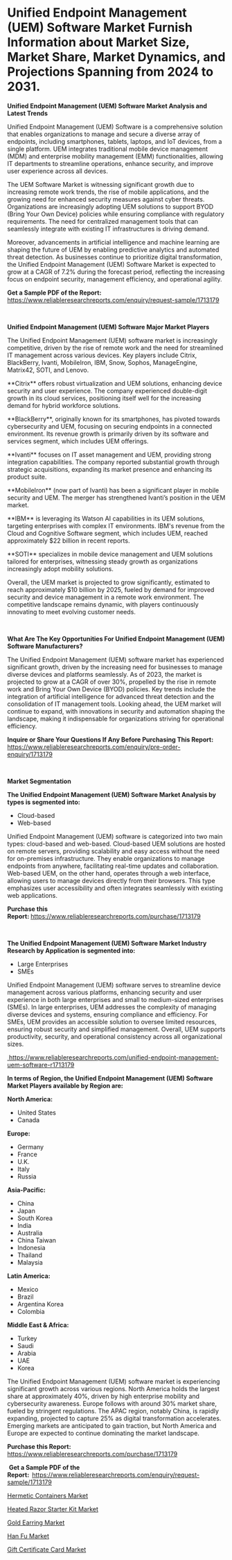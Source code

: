 <p><h1>Unified Endpoint Management (UEM) Software Market Furnish Information about Market Size, Market Share, Market Dynamics, and Projections Spanning from 2024 to 2031.</h1></p><p><strong>Unified Endpoint Management (UEM) Software Market Analysis and Latest Trends</strong></p>
<p><p>Unified Endpoint Management (UEM) Software is a comprehensive solution that enables organizations to manage and secure a diverse array of endpoints, including smartphones, tablets, laptops, and IoT devices, from a single platform. UEM integrates traditional mobile device management (MDM) and enterprise mobility management (EMM) functionalities, allowing IT departments to streamline operations, enhance security, and improve user experience across all devices.</p><p>The UEM Software Market is witnessing significant growth due to increasing remote work trends, the rise of mobile applications, and the growing need for enhanced security measures against cyber threats. Organizations are increasingly adopting UEM solutions to support BYOD (Bring Your Own Device) policies while ensuring compliance with regulatory requirements. The need for centralized management tools that can seamlessly integrate with existing IT infrastructures is driving demand.</p><p>Moreover, advancements in artificial intelligence and machine learning are shaping the future of UEM by enabling predictive analytics and automated threat detection. As businesses continue to prioritize digital transformation, the Unified Endpoint Management (UEM) Software Market is expected to grow at a CAGR of 7.2% during the forecast period, reflecting the increasing focus on endpoint security, management efficiency, and operational agility.</p></p>
<p><strong>Get a Sample PDF of the Report:&nbsp;</strong> <a href="https://www.reliableresearchreports.com/enquiry/request-sample/1713179?utm_campaign=1738&utm_medium=2&utm_source=Github&utm_content=ia&utm_term=22102024&utm_id=unified-endpoint-management-uem-software">https://www.reliableresearchreports.com/enquiry/request-sample/1713179</a></p>
<p>&nbsp;</p>
<p><strong>Unified Endpoint Management (UEM) Software Major Market Players</strong></p>
<p><p>The Unified Endpoint Management (UEM) software market is increasingly competitive, driven by the rise of remote work and the need for streamlined IT management across various devices. Key players include Citrix, BlackBerry, Ivanti, MobileIron, IBM, Snow, Sophos, ManageEngine, Matrix42, SOTI, and Lenovo.</p><p>**Citrix** offers robust virtualization and UEM solutions, enhancing device security and user experience. The company experienced double-digit growth in its cloud services, positioning itself well for the increasing demand for hybrid workforce solutions.</p><p>**BlackBerry**, originally known for its smartphones, has pivoted towards cybersecurity and UEM, focusing on securing endpoints in a connected environment. Its revenue growth is primarily driven by its software and services segment, which includes UEM offerings.</p><p>**Ivanti** focuses on IT asset management and UEM, providing strong integration capabilities. The company reported substantial growth through strategic acquisitions, expanding its market presence and enhancing its product suite.</p><p>**MobileIron** (now part of Ivanti) has been a significant player in mobile security and UEM. The merger has strengthened Ivanti’s position in the UEM market.</p><p>**IBM** is leveraging its Watson AI capabilities in its UEM solutions, targeting enterprises with complex IT environments. IBM's revenue from the Cloud and Cognitive Software segment, which includes UEM, reached approximately $22 billion in recent reports.</p><p>**SOTI** specializes in mobile device management and UEM solutions tailored for enterprises, witnessing steady growth as organizations increasingly adopt mobility solutions.</p><p>Overall, the UEM market is projected to grow significantly, estimated to reach approximately $10 billion by 2025, fueled by demand for improved security and device management in a remote work environment. The competitive landscape remains dynamic, with players continuously innovating to meet evolving customer needs.</p></p>
<p>&nbsp;</p>
<p><strong>What Are The Key Opportunities For Unified Endpoint Management (UEM) Software Manufacturers?</strong></p>
<p><p>The Unified Endpoint Management (UEM) software market has experienced significant growth, driven by the increasing need for businesses to manage diverse devices and platforms seamlessly. As of 2023, the market is projected to grow at a CAGR of over 30%, propelled by the rise in remote work and Bring Your Own Device (BYOD) policies. Key trends include the integration of artificial intelligence for advanced threat detection and the consolidation of IT management tools. Looking ahead, the UEM market will continue to expand, with innovations in security and automation shaping the landscape, making it indispensable for organizations striving for operational efficiency.</p></p>
<p><strong>Inquire or Share Your Questions If Any Before Purchasing This Report:</strong> <a href="https://www.reliableresearchreports.com/enquiry/pre-order-enquiry/1713179?utm_campaign=1738&utm_medium=2&utm_source=Github&utm_content=ia&utm_term=22102024&utm_id=unified-endpoint-management-uem-software">https://www.reliableresearchreports.com/enquiry/pre-order-enquiry/1713179</a></p>
<p>&nbsp;</p>
<p><strong>Market Segmentation</strong></p>
<p><strong>The Unified Endpoint Management (UEM) Software Market Analysis by types is segmented into:</strong></p>
<p><ul><li>Cloud-based</li><li>Web-based</li></ul></p>
<p><p>Unified Endpoint Management (UEM) software is categorized into two main types: cloud-based and web-based. Cloud-based UEM solutions are hosted on remote servers, providing scalability and easy access without the need for on-premises infrastructure. They enable organizations to manage endpoints from anywhere, facilitating real-time updates and collaboration. Web-based UEM, on the other hand, operates through a web interface, allowing users to manage devices directly from their browsers. This type emphasizes user accessibility and often integrates seamlessly with existing web applications.</p></p>
<p><strong>Purchase this Report:&nbsp;</strong><a href="https://www.reliableresearchreports.com/purchase/1713179?utm_campaign=1738&utm_medium=2&utm_source=Github&utm_content=ia&utm_term=22102024&utm_id=unified-endpoint-management-uem-software">https://www.reliableresearchreports.com/purchase/1713179</a></p>
<p>&nbsp;</p>
<p><strong>The Unified Endpoint Management (UEM) Software Market Industry Research by Application is segmented into:</strong></p>
<p><ul><li>Large Enterprises</li><li>SMEs</li></ul></p>
<p><p>Unified Endpoint Management (UEM) software serves to streamline device management across various platforms, enhancing security and user experience in both large enterprises and small to medium-sized enterprises (SMEs). In large enterprises, UEM addresses the complexity of managing diverse devices and systems, ensuring compliance and efficiency. For SMEs, UEM provides an accessible solution to oversee limited resources, ensuring robust security and simplified management. Overall, UEM supports productivity, security, and operational consistency across all organizational sizes.</p></p>
<p><a href="https://www.reliableresearchreports.com/unified-endpoint-management-uem-software-r1713179?utm_campaign=1738&utm_medium=2&utm_source=Github&utm_content=ia&utm_term=22102024&utm_id=unified-endpoint-management-uem-software">&nbsp;https://www.reliableresearchreports.com/unified-endpoint-management-uem-software-r1713179</a></p>
<p><strong>In terms of Region, the Unified Endpoint Management (UEM) Software Market Players available by Region are:</strong></p>
<p>
    <p> <strong> North America: </strong>
        <ul>
            <li>United States</li>
            <li>Canada</li>
        </ul>
        </p> 
    <p> <strong> Europe: </strong>
        <ul>
            <li>Germany</li>
            <li>France</li>
            <li>U.K.</li>
            <li>Italy</li>
            <li>Russia</li>
        </ul>
        </p> 
    <p> <strong> Asia-Pacific: </strong>
        <ul>
            <li>China</li>
            <li>Japan</li>
            <li>South Korea</li>
            <li>India</li>
            <li>Australia</li>
            <li>China Taiwan</li>
            <li>Indonesia</li>
            <li>Thailand</li>
            <li>Malaysia</li>
        </ul>
        </p> 
    <p> <strong> Latin America: </strong>
        <ul>
            <li>Mexico</li>
            <li>Brazil</li>
            <li>Argentina Korea</li>
            <li>Colombia</li>
        </ul>
        </p> 
    <p> <strong> Middle East & Africa: </strong>
        <ul>
            <li>Turkey</li>
            <li>Saudi</li>
            <li>Arabia</li>
            <li>UAE</li>
            <li>Korea</li>
        </ul>
    </p>
    </p>
<p><p>The Unified Endpoint Management (UEM) software market is experiencing significant growth across various regions. North America holds the largest share at approximately 40%, driven by high enterprise mobility and cybersecurity awareness. Europe follows with around 30% market share, fueled by stringent regulations. The APAC region, notably China, is rapidly expanding, projected to capture 25% as digital transformation accelerates. Emerging markets are anticipated to gain traction, but North America and Europe are expected to continue dominating the market landscape.</p></p>
<p><strong>Purchase this Report: </strong><a href="https://www.reliableresearchreports.com/purchase/1713179?utm_campaign=1738&utm_medium=2&utm_source=Github&utm_content=ia&utm_term=22102024&utm_id=unified-endpoint-management-uem-software">https://www.reliableresearchreports.com/purchase/1713179</a></p>
<p>&nbsp;<strong>Get a Sample PDF of the Report:&nbsp;&nbsp;</strong><a href="https://www.reliableresearchreports.com/enquiry/request-sample/1713179?utm_campaign=1738&utm_medium=2&utm_source=Github&utm_content=ia&utm_term=22102024&utm_id=unified-endpoint-management-uem-software">https://www.reliableresearchreports.com/enquiry/request-sample/1713179</a></p>
<p><strong></strong></p>
<p><p><a href="https://www.linkedin.com/pulse/hermetic-containers-market-outlook-share-analysis-growth-75nmc?utm_campaign=1738&utm_medium=2&utm_source=Github&utm_content=ia&utm_term=22102024&utm_id=unified-endpoint-management-uem-software">Hermetic Containers Market</a></p><p><a href="https://www.linkedin.com/pulse/evaluating-heated-razor-starter-kit-market-trends-growth-opportunities-hmmpc?utm_campaign=1738&utm_medium=2&utm_source=Github&utm_content=ia&utm_term=22102024&utm_id=unified-endpoint-management-uem-software">Heated Razor Starter Kit Market</a></p><p><a href="https://www.linkedin.com/pulse/investment-opportunities-gold-earring-sector-risk-analysis-roi-kdanc?utm_campaign=1738&utm_medium=2&utm_source=Github&utm_content=ia&utm_term=22102024&utm_id=unified-endpoint-management-uem-software">Gold Earring Market</a></p><p><a href="https://www.linkedin.com/pulse/han-fu-market-strategic-insights-product-evolution-segmentation-r5jac?utm_campaign=1738&utm_medium=2&utm_source=Github&utm_content=ia&utm_term=22102024&utm_id=unified-endpoint-management-uem-software">Han Fu Market</a></p><p><a href="https://www.linkedin.com/pulse/gift-certificate-card-market-industry-landscape-growth-trajectories-j62zc?utm_campaign=1738&utm_medium=2&utm_source=Github&utm_content=ia&utm_term=22102024&utm_id=unified-endpoint-management-uem-software">Gift Certificate Card Market</a></p></p>